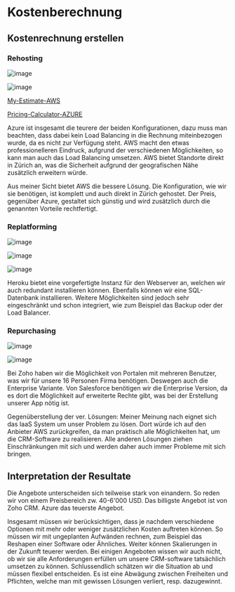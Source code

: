 # Kostenberechnung

## Kostenrechnung erstellen

### Rehosting

![image](AWS-Pricing.png)

![image](Azure-Pricing.png)

[My-Estimate-AWS](My-Estimate-AWS.json)

[Pricing-Calculator-AZURE](Pricing-Calculator-AZURE.pdf)

Azure ist insgesamt die teurere der beiden Konfigurationen, dazu muss man beachten, dass dabei kein Load Balancing in die Rechnung miteinbezogen wurde, da es nicht zur Verfügung steht.
AWS macht den etwas professionelleren Eindruck, aufgrund der verschiedenen Möglichkeiten, so kann man auch das Load Balancing umsetzen. AWS bietet Standorte direkt in Zürich an, was die Sicherheit aufgrund der geografischen Nähe zusätzlich erweitern würde.

Aus meiner Sicht bietet AWS die bessere Lösung. Die Konfiguration, wie wir sie benötigen, ist komplett und auch direkt in Zürich gehostet. Der Preis, gegenüber Azure, gestaltet sich günstig und wird zusätzlich durch die genannten Vorteile rechtfertigt.

### Replatforming

![image](Heroku1.png)

![image](Heroku2.png)

![image](Heroku3.png)

Heroku bietet eine vorgefertigte Instanz für den Webserver an, welchen wir auch redundant installieren können. Ebenfalls können wir eine SQL-Datenbank installieren.
Weitere Möglichkeiten sind jedoch sehr eingeschränkt und schon integriert, wie zum Beispiel das Backup oder der Load Balancer.

### Repurchasing

![image](Zoho-CRM.png)

![image](Salesforce.png)

Bei Zoho haben wir die Möglichkeit von Portalen mit mehreren Benutzer, was wir für unsere 16 Personen Firma benötigen. Deswegen auch die Enterprise Variante.
Von Salesforce benötigen wir die Enterprise Version, da es dort die Möglichkeit auf erweiterte Rechte gibt, was bei der Erstellung unserer App nötig ist.

Gegenüberstellung der ver. Lösungen:
Meiner Meinung nach eignet sich das IaaS System um unser Problem zu lösen. Dort würde ich auf den Anbieter AWS zurückgreifen, da man praktisch alle Möglichkeiten hat, um die CRM-Software zu realisieren. Alle anderen Lösungen ziehen Einschränkungen mit sich und werden daher auch immer Probleme mit sich bringen.

## Interpretation der Resultate

Die Angebote unterscheiden sich teilweise stark von einandern. So reden wir von einem Preisbereich zw. 40-6'000 USD.
Das billigste Angebot ist von Zoho CRM. Azure das teuerste Angebot.

Insgesamt müssen wir berücksichtigen, dass je nachdem verschiedene Optionen mit mehr oder weniger zusätzlichen Kosten auftreten können.
So müssen wir mit ungeplanten Aufwänden rechnen, zum Beispiel das Reshapen einer Software oder Ähnliches. Weiter können Skalierungen in der Zukunft teuerer werden.
Bei einigen Angeboten wissen wir auch nicht, ob wir sie alle Anforderungen erfüllen um unsere CRM-software tatsächlich umsetzen zu können.
Schlussendlich schätzen wir die Situation ab und müssen flexibel entscheiden. Es ist eine Abwägung zwischen Freiheiten und Pflichten, welche man mit gewissen Lösungen verliert, resp. dazugewinnt.
